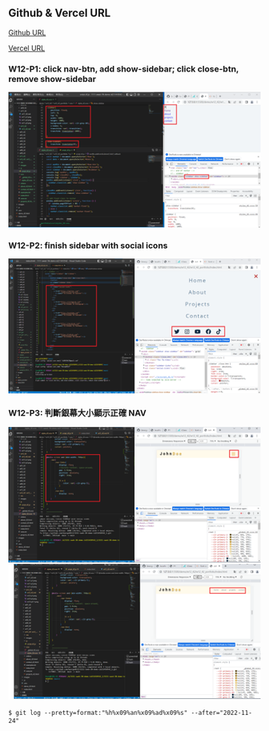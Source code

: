 ## Github & Vercel URL

[Github URL](https://github.com/htchung/1111-web-demo-id)

[Vercel URL](https://1111-web-demo-id-kd9e.vercel.app/)

### W12-P1: click nav-btn, add show-sidebar; click close-btn, remove show-sidebar

![](w12-p1.png)

### W12-P2: finish sidebar with social icons

![](w12-p2.png)

### W12-P3: 判斷銀幕大小顯示正確 NAV 

![](w12-p3-1.png)
![](w12-p3-2.png)

```
$ git log --pretty=format:"%h%x09%an%x09%ad%x09%s" --after="2022-11-24"

```